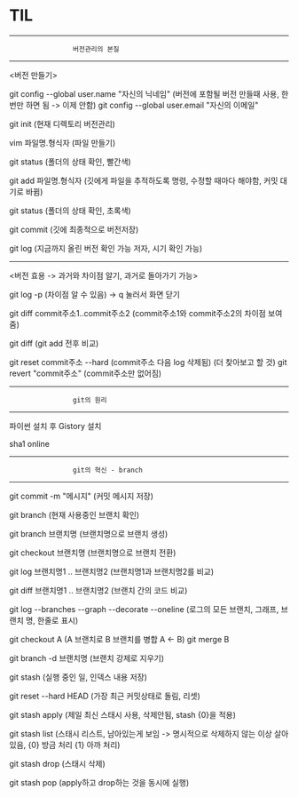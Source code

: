 # TIL
----------------------------------------------------------------------------------------------------------------------
					버전관리의 본질
----------------------------------------------------------------------------------------------------------------------
<버전 만들기>

git config --global user.name "자신의 닉네임" (버전에 포함될 버전 만들때 사용, 한번만 하면 됨 -> 이제 안함)
git config --global user.email "자신의 이메일"

git init (현재 디렉토리 버전관리)

vim 파일명.형식자 (파일 만들기)

git status (폴더의 상태 확인, 빨간색)

git add 파일명.형식자 (깃에게 파일을 추적하도록 명령, 수정할 때마다 해야함, 커밋 대기로 바뀜)

git status (폴더의 상태 확인, 초록색)

git commit (깃에 최종적으로 버전저장)

git log (지금까지 올린 버전 확인 가능 저자, 시기 확인 가능)

----------------------------------------------------------------------------------------------------------------------
<버전 효용 -> 과거와 차이점 알기, 과거로 돌아가기 가능>

git log -p (차이점 알 수 있음)  -> q 눌러서 화면 닫기

git diff commit주소1..commit주소2 (commit주소1와 commit주소2의 차이점 보여줌)

git diff (git add 전후 비교) 

git reset commit주소 --hard (commit주소 다음 log 삭제됨)   (더 찾아보고 할 것)
git revert "commit주소" (commit주소만 없어짐)

----------------------------------------------------------------------------------------------------------------------
					git의 원리
----------------------------------------------------------------------------------------------------------------------
 파이썬 설치 후 Gistory 설치

sha1 online

----------------------------------------------------------------------------------------------------------------------
					git의 혁신 - branch
----------------------------------------------------------------------------------------------------------------------
git commit -m "메시지" (커밋 메시지 저장)

git branch (현재 사용중인 브랜치 확인)

git branch 브랜치명 (브랜치명으로 브랜치 생성)

git checkout 브랜치명 (브랜치명으로 브랜치 전환)

git log 브랜치명1 .. 브랜치명2 (브랜치명1과 브랜치명2를 비교)

git diff 브랜치명1 .. 브랜치명2 (브랜치 간의 코드 비교)

git log --branches --graph --decorate --oneline (로그의 모든 브랜치, 그래프, 브랜치 명, 한줄로 표시)

git checkout A	(A 브랜치로 B 브랜치를 병합 A <- B)
git merge B

git branch -d 브랜치명 (브랜치 강제로 지우기)

git stash (실행 중인 일, 인덱스 내용 저장)

git reset --hard HEAD (가장 최근 커밋상태로 돌림, 리셋)

git stash apply (제일 최신 스태시 사용, 삭제안됨, stash {0}을 적용)

git stash list (스태시 리스트, 남아있는게 보임 -> 명시적으로 삭제하지 않는 이상 살아있음,	{0} 방금 처리 {1} 아까 처리)

git stash drop (스태시 삭제)

git stash pop (apply하고 drop하는 것을 동시에 실행)
